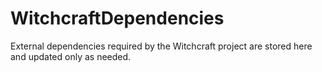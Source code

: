 # WitchcraftDependencies
External dependencies required by the Witchcraft project are stored here and updated only as needed.
